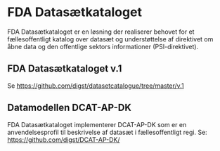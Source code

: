 # FDA Datasætkataloget
FDA Datasætkataloget er en løsning der realiserer behovet for et fællesoffentligt katalog over datasæt og understøttelse af direktivet om åbne data og den offentlige sektors informationer (PSI-direktivet). 

## FDA Datasætkataloget v.1
Se https://github.com/digst/datasetcatalogue/tree/master/v.1

## Datamodellen DCAT-AP-DK 
FDA Datasætkataloget implementerer DCAT-AP-DK som er en anvendelsesprofil til beskrivelse af datasæt i fællesoffentligt regi.
Se: https://github.com/digst/DCAT-AP-DK/
